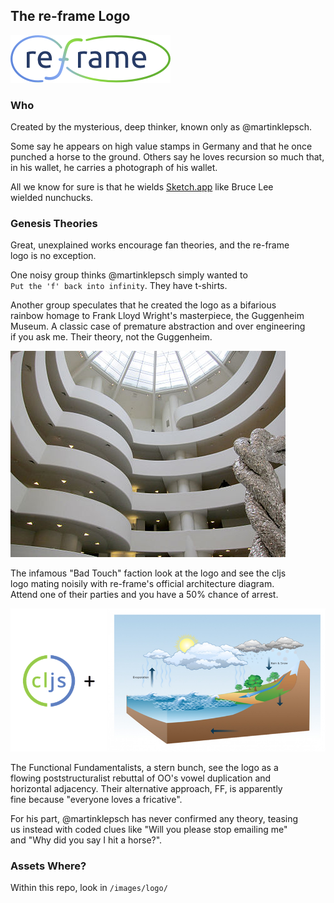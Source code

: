 ## The re-frame Logo

![logo](/images/logo/re-frame_256w.png?raw=true)

### Who

Created by the mysterious, deep thinker, known only as @martinklepsch.

Some say he appears on high value stamps in Germany and that he once <br>
punched a horse to the ground. Others say he loves recursion so much that, <br>
in his wallet, he carries a photograph of his wallet.

All we know for sure is that he wields [Sketch.app](https://www.sketchapp.com/) like Bruce Lee <br>
wielded nunchucks.

### Genesis Theories

Great, unexplained works encourage fan theories, and the re-frame <br>
logo is no exception.

One noisy group thinks @martinklepsch simply wanted to <br>
`Put the 'f' back into infinity`. They have t-shirts.

Another group speculates that he created the logo as a bifarious  <br>
rainbow homage to Frank Lloyd Wright's masterpiece, the Guggenheim <br>
Museum. A classic case of premature abstraction and over engineering <br>
if you ask me. Their theory, not the Guggenheim.

![](/images/logo/Guggenheim.jpg)

The infamous "Bad Touch" faction look at the logo and see the cljs <br>
logo mating noisily with re-frame's official architecture diagram. <br>
Attend one of their parties and you have a 50% chance of arrest. 

![](/images/logo/Genesis.png)

The Functional Fundamentalists, a stern bunch, see the logo as a <br>
flowing poststructuralist rebuttal of OO's vowel duplication and <br>
horizontal adjacency. Their alternative approach, FF, is apparently <br>
fine because "everyone loves a fricative".

For his part, @martinklepsch has never confirmed any theory, teasing <br>
us instead with coded clues like "Will you please stop emailing me" <br>
and "Why did you say I hit a horse?".

### Assets Where?

Within this repo, look in `/images/logo/`


